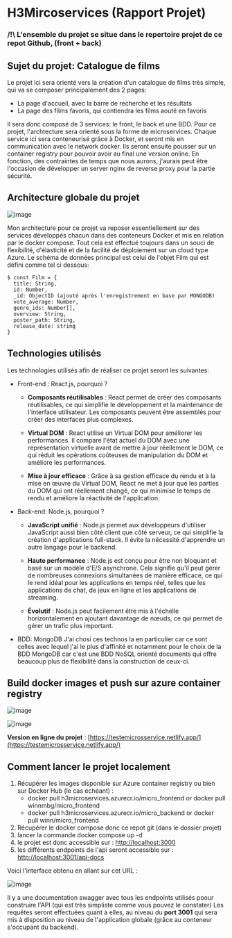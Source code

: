 # H3Mircoservices (Rapport Projet)

### /!\ L'ensemble du projet se situe dans le repertoire projet de ce repot Github, (front + back)

## Sujet du projet: Catalogue de films

Le projet ici sera orienté vers la création d'un catalogue de films très simple, qui va se composer principalement des 2 pages:
- La page d'accueil, avec la barre de recherche et les résultats
- La page des films favoris, qui contiendra les films aouté en favoris
  
Il sera donc composé de 3 services: le front, le back et une BDD.
Pour ce projet, l'archtecture sera orienté sous la forme de microservices. Chaque service ici sera conteneurisé grâce à Docker,
et seront mis en communication avec le network docker. Ils seront ensuite pousser sur un container registry pour pouvoir avoir au final une version online.
En fonction, des contraintes de temps que nous aurons, j'aurais peut être l'occasion de développer un server nginx de reverse proxy pour la partie sécurité.

## Architecture globale du projet

![image](https://github.com/WinnMBG/H3Mircoservices/assets/77972619/42cbe70a-1e14-4091-9674-4fb6618fa47f)

Mon architecture pour ce projet va reposer essentiellement sur des services développés chacun dans des conteneurs Docker et mis en relation par le docker compose. Tout cela est effectué toujours dans un souci de flexibilité, d'élasticité et de la facilité de déploiement sur un cloud type Azure.
Le schéma de données principal est celui de l'objet Film qui est défini comme tel ci dessous: 

```
$ const Film = {
  title: String,
  id: Number,
  _id: ObjectID (ajouté après l'enregistrement en base par MONGODB)
  vote_average: Number,
  genre_ids: Number[],
  overview: String,
  poster_path: String,
  release_date: string
}
```

## Technologies utilisés

Les technologies utilisés afin de réaliser ce projet seront les suivantes:
- Front-end : React.js, pourquoi ?
  - **Composants réutilisables** : React permet de créer des composants réutilisables, ce qui simplifie le développement et la maintenance de l'interface utilisateur. Les composants peuvent être assemblés pour créer des interfaces plus complexes.

  - **Virtual DOM** : React utilise un Virtual DOM pour améliorer les performances. Il compare l'état actuel du DOM avec une représentation virtuelle avant de mettre à jour réellement le DOM, ce qui réduit les opérations coûteuses de manipulation du DOM et améliore les performances.

  - **Mise à jour efficace** : Grâce à sa gestion efficace du rendu et à la mise en œuvre du Virtual DOM, React ne met à jour que les parties du DOM qui ont réellement changé, ce qui minimise le temps de rendu et améliore la réactivité de l'application.

- Back-end: Node.js, pourquoi ?
  - **JavaScript unifié** : Node.js permet aux développeurs d'utiliser JavaScript aussi bien côté client que côté serveur, ce qui simplifie la création d'applications full-stack. Il évite la nécessité d'apprendre un autre langage pour le backend.

  - **Haute performance** : Node.js est conçu pour être non bloquant et basé sur un modèle d'E/S asynchrone. Cela signifie qu'il peut gérer de nombreuses connexions simultanées de manière efficace, ce qui le rend idéal pour les applications en temps réel, telles que les applications de chat, de jeux en ligne et les applications de streaming.

  - **Évolutif** : Node.js peut facilement être mis à l'échelle horizontalement en ajoutant davantage de nœuds, ce qui permet de gérer un trafic plus important.
    
- BDD: MongoDB
J'ai chosi ces technos la en particulier car ce sont celles avec lequel j'ai le plus d'affinité et notamment pour le choix de la BDD MongoDB car c'est une BDD NoSQL orienté documents qui offre beaucoup plus de flexibilité dans la construction de ceux-ci.

## Build docker images et push sur azure container registry

![image](https://github.com/WinnMBG/H3Mircoservices/assets/77972619/68020deb-5006-4cd3-a6f9-2f4e5975d877)


![image](https://github.com/WinnMBG/H3Mircoservices/assets/77972619/b6a7740b-585c-44e7-8a5f-10dfb9a0792f)


**Version en ligne du projet** : [https://testemicrosservice.netlify.app/](https://testemicrosservice.netlify.app/)

## Comment lancer le projet localement

1) Récupérer les images disponible sur Azure container registry ou bien sur Docker Hub (le cas échéant) :
   - docker pull h3microservices.azurecr.io/micro_frontend or docker pull winnmbg/micro_frontend
   - docker pull h3microservices.azurecr.io/micro_backend or docker pull winn/micro_frontend
2) Récupérer le docker compose donc ce repot git (dans le dossier projet)
3) lancer la commande docker compose up -d
4) le projet est donc accessible sur : [http://localhost:3000](http://localhost:3000)
5) les différents endpoints de l'api seront accessible sur : [http://localhost:3001/api-docs](http://localhost:3001/api-docs)

Voici l'interface obtenu en allant sur cet URL :

![image](https://github.com/WinnMBG/H3Mircoservices/assets/77972619/8acf9c20-81e9-4632-b8cd-77bf201f6dc1)

Il y a une documentation swagger avec tous les endpoints utilisés poour construire l'API (qui est très simpliste comme vous pouvez le constater)
Les requêtes seront effectuées quant à elles, au niveau du **port 3001** qui sera mis à disposition au niveau de l'application globale (grâce au conteneur s'occupant du backend).


